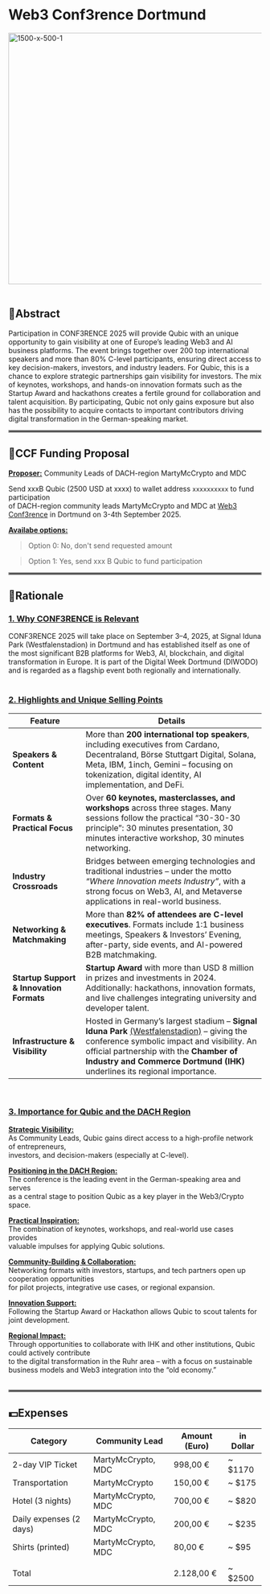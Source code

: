 # Web3 Conf3rence Dortmund
<img width="1500" height="500" alt="1500-x-500-1" src="https://github.com/user-attachments/assets/f37fb8a8-be76-4f8c-bdac-3c55a59c83a3" />
</br></br>

## 📜Abstract
Participation in CONF3RENCE 2025 will provide Qubic with an unique opportunity to gain visibility at one of Europe’s leading Web3 and AI business platforms. The event brings together over 200 top international speakers and more than 80% C-level participants, ensuring direct access to key decision-makers, investors, and industry leaders. For Qubic, this is a chance to explore strategic partnerships gain visibility for investors. The mix of keynotes, workshops, and hands-on innovation formats such as the Startup Award and hackathons creates a fertile ground for collaboration and talent acquisition. By participating, Qubic not only gains exposure but also has the possibility to acquire contacts to important contributors driving digital transformation in the German-speaking market.
<hr style="border:2px solid gray">


## 📌CCF Funding Proposal
<ins>**Proposer:**</ins> Community Leads of DACH-region MartyMcCrypto and MDC

Send xxxB Qubic (2500 USD at xxxx) to wallet address `xxxxxxxxxx` to fund participation\
of DACH-region community leads MartyMcCrypto and MDC at [Web3 Conf3rence](https://www.conf3rence.com) in Dortmund on 3-4th September 2025.

<ins>**Availabe options:**</ins>
> Option 0: No, don't send requested amount

> Option 1: Yes, send xxx B Qubic to fund participation
<hr style="border:2px solid gray">


## 📑Rationale
### <ins>1. Why CONF3RENCE is Relevant</ins>
CONF3RENCE 2025 will take place on September 3–4, 2025, at Signal Iduna Park (Westfalenstadion) in Dortmund and has established itself as one of the most significant B2B platforms for Web3, AI, blockchain, and digital transformation in Europe.
It is part of the Digital Week Dortmund (DIWODO) and is regarded as a flagship event both regionally and internationally.
</br></br>

### <ins>2. Highlights and Unique Selling Points</ins>

| Feature                                  | Details                                                                                                                                                                                                                                      |
| ---------------------------------------- | -------------------------------------------------------------------------------------------------------------------------------------------------------------------------------------------------------------------------------------------- |
| **Speakers & Content**                   | More than **200 international top speakers**, including executives from Cardano, Decentraland, Börse Stuttgart Digital, Solana, Meta, IBM, 1inch, Gemini – focusing on tokenization, digital identity, AI implementation, and DeFi.          |
| **Formats & Practical Focus**            | Over **60 keynotes, masterclasses, and workshops** across three stages. Many sessions follow the practical “30-30-30 principle”: 30 minutes presentation, 30 minutes interactive workshop, 30 minutes networking.                            |
| **Industry Crossroads**                  | Bridges between emerging technologies and traditional industries – under the motto *“Where Innovation meets Industry”*, with a strong focus on Web3, AI, and Metaverse applications in real-world business.                                  |
| **Networking & Matchmaking**             | More than **82% of attendees are C-level executives**. Formats include 1:1 business meetings, Speakers & Investors’ Evening, after-party, side events, and AI-powered B2B matchmaking.                                                       |
| **Startup Support & Innovation Formats** | **Startup Award** with more than USD 8 million in prizes and investments in 2024. Additionally: hackathons, innovation formats, and live challenges integrating university and developer talent.                                             |
| **Infrastructure & Visibility**          | Hosted in Germany’s largest stadium – **Signal Iduna Park** <ins>(Westfalenstadion)</ins> – giving the conference symbolic impact and visibility. An official partnership with the **Chamber of Industry and Commerce Dortmund (IHK)** underlines its regional importance. |

</br>

### <ins>3. Importance for Qubic and the DACH Region</ins>

<ins>**Strategic Visibility:**</ins>\
As Community Leads, Qubic gains direct access to a high-profile network of entrepreneurs,\
investors, and decision-makers (especially at C-level).

<ins>**Positioning in the DACH Region:**</ins>\
The conference is the leading event in the German-speaking area and serves\
as a central stage to position Qubic as a key player in the Web3/Crypto space.

<ins>**Practical Inspiration:**</ins>\
The combination of keynotes, workshops, and real-world use cases provides\
valuable impulses for applying Qubic solutions.

<ins>**Community-Building & Collaboration:**</ins>\
Networking formats with investors, startups, and tech partners open up cooperation opportunities\
for pilot projects, integrative use cases, or regional expansion.

<ins>**Innovation Support:**</ins>\
Following the Startup Award or Hackathon allows Qubic to scout talents for joint development.

<ins>**Regional Impact:**</ins>\
Through opportunities to collaborate with IHK and other institutions, Qubic could actively contribute\
to the digital transformation in the Ruhr area – with a focus on sustainable business models and Web3 integration into the “old economy.”
</br></br>
<hr style="border:2px solid gray">


## 💵Expenses
| Category	               | Community Lead	      | Amount (Euro)	| in Dollar     |
|--------------------------|----------------------|---------------|---------------|
| 2-day VIP Ticket	       | MartyMcCrypto, MDC   | 998,00 € 	    | ~ $1170       |
| Transportation	         | MartyMcCrypto	      | 150,00 € 	    | ~ $175        |
| Hotel (3 nights)         | MartyMcCrypto, MDC	  | 700,00 € 	    | ~ $820        |
| Daily expenses (2 days)	 | MartyMcCrypto, MDC   | 200,00 € 	    | ~ $235        |
| Shirts (printed)			   | MartyMcCrypto, MDC   |  80,00 €      | ~ $95         |
|			                     |                      |               |               |
| Total		                 |                      | 2.128,00 € 	  | ~ $2500       |



